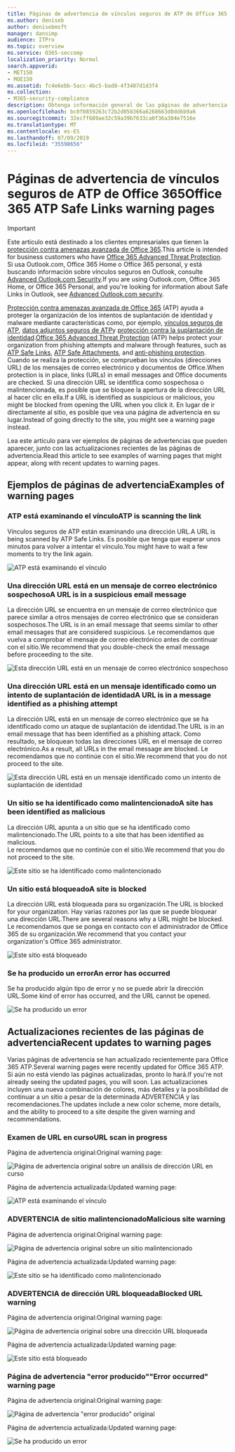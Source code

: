 ```yaml
---
title: Páginas de advertencia de vínculos seguros de ATP de Office 365
ms.author: deniseb
author: denisebmsft
manager: dansimp
audience: ITPro
ms.topic: overview
ms.service: O365-seccomp
localization_priority: Normal
search.appverid:
- MET150
- MOE150
ms.assetid: fc4e6ebb-5acc-4bc5-bad8-4f3407d1d3f4
ms.collection:
- M365-security-compliance
description: Obtenga información general de las páginas de advertencia que puede ver cuando la protección contra amenazas avanzada de Office 365 está en funcionamiento.
ms.openlocfilehash: bc0f0859263c72b2d058366a6268663d0dd6b9a6
ms.sourcegitcommit: 32ecff689ae32c59a39b7633ca0f36a304e7516e
ms.translationtype: MT
ms.contentlocale: es-ES
ms.lasthandoff: 07/09/2019
ms.locfileid: "35598656"
---
```

# <a name="office-365-atp-safe-links-warning-pages"></a><span data-ttu-id="4684d-103">Páginas de advertencia de vínculos seguros de ATP de Office 365</span><span class="sxs-lookup"><span data-stu-id="4684d-103">Office 365 ATP Safe Links warning pages</span></span>

> [!IMPORTANT]
> <span data-ttu-id="4684d-104">Este artículo está destinado a los clientes empresariales que tienen la [protección contra amenazas avanzada de Office 365](office-365-atp.md).</span><span class="sxs-lookup"><span data-stu-id="4684d-104">This article is intended for business customers who have [Office 365 Advanced Threat Protection](office-365-atp.md).</span></span> <span data-ttu-id="4684d-105">Si usa Outlook.com, Office 365 Home o Office 365 personal, y está buscando información sobre vínculos seguros en Outlook, consulte [Advanced Outlook.com Security](https://support.office.com/article/advanced-outlook-com-security-for-office-365-subscribers-882d2243-eab9-4545-a58a-b36fee4a46e2).</span><span class="sxs-lookup"><span data-stu-id="4684d-105">If you are using Outlook.com, Office 365 Home, or Office 365 Personal, and you're looking for information about Safe Links in Outlook, see [Advanced Outlook.com security](https://support.office.com/article/advanced-outlook-com-security-for-office-365-subscribers-882d2243-eab9-4545-a58a-b36fee4a46e2).</span></span>

<span data-ttu-id="4684d-106">[Protección contra amenazas avanzada de Office 365](office-365-atp.md) (ATP) ayuda a proteger la organización de los intentos de suplantación de identidad y malware mediante características como, por ejemplo, [vínculos seguros de ATP](atp-safe-links.md), [datos adjuntos seguros de ATP](atp-safe-attachments.md)y [protección contra la suplantación de identidad](anti-phishing-protection.md).</span><span class="sxs-lookup"><span data-stu-id="4684d-106">[Office 365 Advanced Threat Protection](office-365-atp.md) (ATP) helps protect your organization from phishing attempts and malware through features, such as [ATP Safe Links](atp-safe-links.md), [ATP Safe Attachments](atp-safe-attachments.md), and [anti-phishing protection](anti-phishing-protection.md).</span></span> <span data-ttu-id="4684d-107">Cuando se realiza la protección, se comprueban los vínculos (direcciones URL) de los mensajes de correo electrónico y documentos de Office.</span><span class="sxs-lookup"><span data-stu-id="4684d-107">When protection is in place, links (URLs) in email messages and Office documents are checked.</span></span> <span data-ttu-id="4684d-108">Si una dirección URL se identifica como sospechosa o malintencionada, es posible que se bloquee la apertura de la dirección URL al hacer clic en ella.</span><span class="sxs-lookup"><span data-stu-id="4684d-108">If a URL is identified as suspicious or malicious, you might be blocked from opening the URL when you click it.</span></span> <span data-ttu-id="4684d-109">En lugar de ir directamente al sitio, es posible que vea una página de advertencia en su lugar.</span><span class="sxs-lookup"><span data-stu-id="4684d-109">Instead of going directly to the site, you might see a warning page instead.</span></span> 
  
<span data-ttu-id="4684d-110">Lea este artículo para ver ejemplos de páginas de advertencias que pueden aparecer, junto con las actualizaciones recientes de las páginas de advertencia.</span><span class="sxs-lookup"><span data-stu-id="4684d-110">Read this article to see examples of warning pages that might appear, along with recent updates to warning pages.</span></span>
  
## <a name="examples-of-warning-pages"></a><span data-ttu-id="4684d-111">Ejemplos de páginas de advertencia</span><span class="sxs-lookup"><span data-stu-id="4684d-111">Examples of warning pages</span></span>

### <a name="atp-is-scanning-the-link"></a><span data-ttu-id="4684d-112">ATP está examinando el vínculo</span><span class="sxs-lookup"><span data-stu-id="4684d-112">ATP is scanning the link</span></span>

<span data-ttu-id="4684d-113">Vínculos seguros de ATP están examinando una dirección URL.</span><span class="sxs-lookup"><span data-stu-id="4684d-113">A URL is being scanned by ATP Safe Links.</span></span> <span data-ttu-id="4684d-114">Es posible que tenga que esperar unos minutos para volver a intentar el vínculo.</span><span class="sxs-lookup"><span data-stu-id="4684d-114">You might have to wait a few moments to try the link again.</span></span>

![ATP está examinando el vínculo](media/ee8dd5ed-6b91-4248-b054-12b719e8d0ed.png)

### <a name="a-url-is-in-a-suspicious-email-message"></a><span data-ttu-id="4684d-116">Una dirección URL está en un mensaje de correo electrónico sospechoso</span><span class="sxs-lookup"><span data-stu-id="4684d-116">A URL is in a suspicious email message</span></span>

<span data-ttu-id="4684d-117">La dirección URL se encuentra en un mensaje de correo electrónico que parece similar a otros mensajes de correo electrónico que se consideran sospechosos.</span><span class="sxs-lookup"><span data-stu-id="4684d-117">The URL is in an email message that seems similar to other email messages that are considered suspicious.</span></span> <span data-ttu-id="4684d-118">Le recomendamos que vuelva a comprobar el mensaje de correo electrónico antes de continuar con el sitio.</span><span class="sxs-lookup"><span data-stu-id="4684d-118">We recommend that you double-check the email message before proceeding to the site.</span></span>

![Esta dirección URL está en un mensaje de correo electrónico sospechoso](media/33f57923-23e3-4b0f-838b-6ad589ba897b.png)

### <a name="a-url-is-in-a-message-identified-as-a-phishing-attempt"></a><span data-ttu-id="4684d-120">Una dirección URL está en un mensaje identificado como un intento de suplantación de identidad</span><span class="sxs-lookup"><span data-stu-id="4684d-120">A URL is in a message identified as a phishing attempt</span></span>

<span data-ttu-id="4684d-121">La dirección URL está en un mensaje de correo electrónico que se ha identificado como un ataque de suplantación de identidad.</span><span class="sxs-lookup"><span data-stu-id="4684d-121">The URL is in an email message that has been identified as a phishing attack.</span></span> <span data-ttu-id="4684d-122">Como resultado, se bloquean todas las direcciones URL en el mensaje de correo electrónico.</span><span class="sxs-lookup"><span data-stu-id="4684d-122">As a result, all URLs in the email message are blocked.</span></span> <span data-ttu-id="4684d-123">Le recomendamos que no continúe con el sitio.</span><span class="sxs-lookup"><span data-stu-id="4684d-123">We recommend that you do not proceed to the site.</span></span>

![Esta dirección URL está en un mensaje identificado como un intento de suplantación de identidad](media/6e544a28-0604-4821-aba6-d5a57bb917e5.png)

### <a name="a-site-has-been-identified-as-malicious"></a><span data-ttu-id="4684d-125">Un sitio se ha identificado como malintencionado</span><span class="sxs-lookup"><span data-stu-id="4684d-125">A site has been identified as malicious</span></span>

<span data-ttu-id="4684d-126">La dirección URL apunta a un sitio que se ha identificado como malintencionado.</span><span class="sxs-lookup"><span data-stu-id="4684d-126">The URL points to a site that has been identified as malicious.</span></span>  <br/> <span data-ttu-id="4684d-127">Le recomendamos que no continúe con el sitio.</span><span class="sxs-lookup"><span data-stu-id="4684d-127">We recommend that you do not proceed to the site.</span></span>

![Este sitio se ha identificado como malintencionado](media/058883c8-23f0-4672-9c1c-66b084796177.png)

### <a name="a-site-is-blocked"></a><span data-ttu-id="4684d-129">Un sitio está bloqueado</span><span class="sxs-lookup"><span data-stu-id="4684d-129">A site is blocked</span></span>

<span data-ttu-id="4684d-130">La dirección URL está bloqueada para su organización.</span><span class="sxs-lookup"><span data-stu-id="4684d-130">The URL is blocked for your organization.</span></span> <span data-ttu-id="4684d-131">Hay varias razones por las que se puede bloquear una dirección URL.</span><span class="sxs-lookup"><span data-stu-id="4684d-131">There are several reasons why a URL might be blocked.</span></span> <span data-ttu-id="4684d-132">Le recomendamos que se ponga en contacto con el administrador de Office 365 de su organización.</span><span class="sxs-lookup"><span data-stu-id="4684d-132">We recommend that you contact your organization's Office 365 administrator.</span></span>

![Este sitio está bloqueado](media/6b4bda2d-a1e6-419e-8b10-588e83c3af3f.png)

### <a name="an-error-has-occurred"></a><span data-ttu-id="4684d-134">Se ha producido un error</span><span class="sxs-lookup"><span data-stu-id="4684d-134">An error has occurred</span></span>

<span data-ttu-id="4684d-135">Se ha producido algún tipo de error y no se puede abrir la dirección URL.</span><span class="sxs-lookup"><span data-stu-id="4684d-135">Some kind of error has occurred, and the URL cannot be opened.</span></span>

![Se ha producido un error](media/2f7465a4-1cf4-4c1c-b7d4-3c07e4b795b4.png)

## <a name="recent-updates-to-warning-pages"></a><span data-ttu-id="4684d-137">Actualizaciones recientes de las páginas de advertencia</span><span class="sxs-lookup"><span data-stu-id="4684d-137">Recent updates to warning pages</span></span>

<span data-ttu-id="4684d-138">Varias páginas de advertencia se han actualizado recientemente para Office 365 ATP.</span><span class="sxs-lookup"><span data-stu-id="4684d-138">Several warning pages were recently updated for Office 365 ATP.</span></span> <span data-ttu-id="4684d-139">Si aún no está viendo las páginas actualizadas, pronto lo hará.</span><span class="sxs-lookup"><span data-stu-id="4684d-139">If you're not already seeing the updated pages, you will soon.</span></span> <span data-ttu-id="4684d-140">Las actualizaciones incluyen una nueva combinación de colores, más detalles y la posibilidad de continuar a un sitio a pesar de la determinada ADVERTENCIA y las recomendaciones.</span><span class="sxs-lookup"><span data-stu-id="4684d-140">The updates include a new color scheme, more details, and the ability to proceed to a site despite the given warning and recommendations.</span></span>

### <a name="url-scan-in-progress"></a><span data-ttu-id="4684d-141">Examen de URL en curso</span><span class="sxs-lookup"><span data-stu-id="4684d-141">URL scan in progress</span></span>

<span data-ttu-id="4684d-142">Página de advertencia original:</span><span class="sxs-lookup"><span data-stu-id="4684d-142">Original warning page:</span></span>

![Página de advertencia original sobre un análisis de dirección URL en curso](media/04368763-763f-43d6-94a4-a48291d36893.png)

<span data-ttu-id="4684d-144">Página de advertencia actualizada:</span><span class="sxs-lookup"><span data-stu-id="4684d-144">Updated warning page:</span></span>

![ATP está examinando el vínculo](media/ee8dd5ed-6b91-4248-b054-12b719e8d0ed.png)

### <a name="malicious-site-warning"></a><span data-ttu-id="4684d-146">ADVERTENCIA de sitio malintencionado</span><span class="sxs-lookup"><span data-stu-id="4684d-146">Malicious site warning</span></span>

<span data-ttu-id="4684d-147">Página de advertencia original:</span><span class="sxs-lookup"><span data-stu-id="4684d-147">Original warning page:</span></span>

![Página de advertencia original sobre un sitio malintencionado](media/b9efda09-6dd8-46ef-82cb-56e4d538b8f5.png)

<span data-ttu-id="4684d-149">Página de advertencia actualizada:</span><span class="sxs-lookup"><span data-stu-id="4684d-149">Updated warning page:</span></span>

![Este sitio se ha identificado como malintencionado](media/058883c8-23f0-4672-9c1c-66b084796177.png)

### <a name="blocked-url-warning"></a><span data-ttu-id="4684d-151">ADVERTENCIA de dirección URL bloqueada</span><span class="sxs-lookup"><span data-stu-id="4684d-151">Blocked URL warning</span></span>

<span data-ttu-id="4684d-152">Página de advertencia original:</span><span class="sxs-lookup"><span data-stu-id="4684d-152">Original warning page:</span></span>

![Página de advertencia original sobre una dirección URL bloqueada](media/3d6ba028-30bf-45fc-958e-d3aad3defc83.png)

<span data-ttu-id="4684d-154">Página de advertencia actualizada:</span><span class="sxs-lookup"><span data-stu-id="4684d-154">Updated warning page:</span></span>

![Este sitio está bloqueado](media/6b4bda2d-a1e6-419e-8b10-588e83c3af3f.png)

### <a name="error-occurred-warning-page"></a><span data-ttu-id="4684d-156">Página de advertencia "error producido"</span><span class="sxs-lookup"><span data-stu-id="4684d-156">"Error occurred" warning page</span></span>

<span data-ttu-id="4684d-157">Página de advertencia original:</span><span class="sxs-lookup"><span data-stu-id="4684d-157">Original warning page:</span></span>

![Página de advertencia "error producido" original](media/9aaa4383-2f23-48be-bdaa-8efbcb2acc70.png)

<span data-ttu-id="4684d-159">Página de advertencia actualizada:</span><span class="sxs-lookup"><span data-stu-id="4684d-159">Updated warning page:</span></span>

![Se ha producido un error](media/2f7465a4-1cf4-4c1c-b7d4-3c07e4b795b4.png)
   
